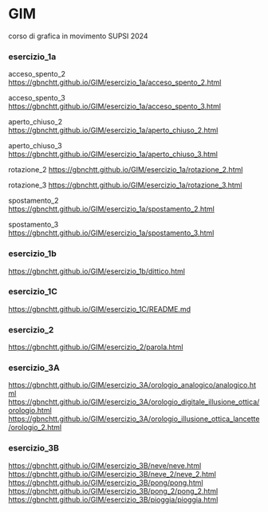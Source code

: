 # GIM
corso di grafica in movimento
SUPSI
2024

### esercizio_1a
acceso_spento_2
https://gbnchtt.github.io/GIM/esercizio_1a/acceso_spento_2.html

acceso_spento_3
https://gbnchtt.github.io/GIM/esercizio_1a/acceso_spento_3.html

aperto_chiuso_2
https://gbnchtt.github.io/GIM/esercizio_1a/aperto_chiuso_2.html

aperto_chiuso_3
https://gbnchtt.github.io/GIM/esercizio_1a/aperto_chiuso_3.html

rotazione_2
https://gbnchtt.github.io/GIM/esercizio_1a/rotazione_2.html

rotazione_3
https://gbnchtt.github.io/GIM/esercizio_1a/rotazione_3.html

spostamento_2
https://gbnchtt.github.io/GIM/esercizio_1a/spostamento_2.html

spostamento_3
https://gbnchtt.github.io/GIM/esercizio_1a/spostamento_3.html

### esercizio_1b
https://gbnchtt.github.io/GIM/esercizio_1b/dittico.html

### esercizio_1C
https://gbnchtt.github.io/GIM/esercizio_1C/README.md

### esercizio_2
https://gbnchtt.github.io/GIM/esercizio_2/parola.html

### esercizio_3A
https://gbnchtt.github.io/GIM/esercizio_3A/orologio_analogico/analogico.html
https://gbnchtt.github.io/GIM/esercizio_3A/orologio_digitale_illusione_ottica/orologio.html
https://gbnchtt.github.io/GIM/esercizio_3A/orologio_illusione_ottica_lancette/orologio_2.html

### esercizio_3B
https://gbnchtt.github.io/GIM/esercizio_3B/neve/neve.html
https://gbnchtt.github.io/GIM/esercizio_3B/neve_2/neve_2.html
https://gbnchtt.github.io/GIM/esercizio_3B/pong/pong.html
https://gbnchtt.github.io/GIM/esercizio_3B/pong_2/pong_2.html
https://gbnchtt.github.io/GIM/esercizio_3B/pioggia/pioggia.html














